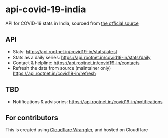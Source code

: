 # api-covid-19-india

API for COVID-19 stats in India, sourced from [the official source](https://www.mohfw.gov.in/)

## API
* Stats: https://api.rootnet.in/covid19-in/stats/latest
* Stats as a daily series: https://api.rootnet.in/covid19-in/stats/daily
* Contact & helpline: https://api.rootnet.in/covid19-in/contacts
* Refresh the data from source (maintainer only) https://api.rootnet.in/covid19-in/refresh

## TBD
* Notifications & advisories: https://api.rootnet.in/covid19-in/notifications

## For contributors

This is created using [Cloudflare Wrangler](https://github.com/cloudflare/wrangler), and hosted on Cloudflare
